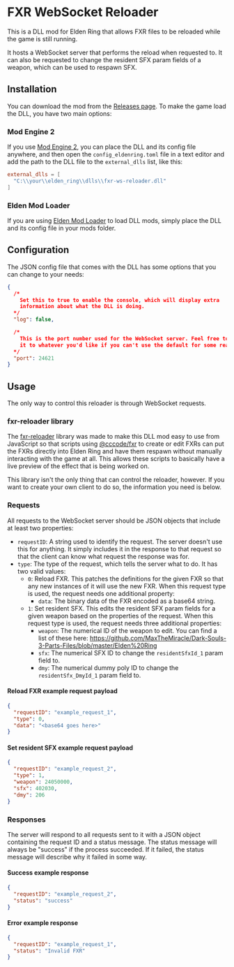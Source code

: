 # FXR WebSocket Reloader
This is a DLL mod for Elden Ring that allows FXR files to be reloaded while the game is still running.

It hosts a WebSocket server that performs the reload when requested to. It can also be requested to change the resident SFX param fields of a weapon, which can be used to respawn SFX.

## Installation
You can download the mod from the [Releases page](https://github.com/EvenTorset/fxr-ws-reloader/releases/latest). To make the game load the DLL, you have two main options:

### Mod Engine 2
If you use [Mod Engine 2](https://github.com/soulsmods/ModEngine2/releases/latest), you can place the DLL and its config file anywhere, and then open the `config_eldenring.toml` file in a text editor and add the path to the DLL file to the `external_dlls` list, like this:
```toml
external_dlls = [
  "C:\\your\\elden_ring\\dlls\\fxr-ws-reloader.dll"
]
```

### Elden Mod Loader
If you are using [Elden Mod Loader](https://www.nexusmods.com/eldenring/mods/117) to load DLL mods, simply place the DLL and its config file in your mods folder.

## Configuration
The JSON config file that comes with the DLL has some options that you can change to your needs:
```json
{
  /*
    Set this to true to enable the console, which will display extra
    information about what the DLL is doing.
  */
  "log": false,

  /*
    This is the port number used for the WebSocket server. Feel free to change
    it to whatever you'd like if you can't use the default for some reason.
  */
  "port": 24621
}
```

## Usage
The only way to control this reloader is through WebSocket requests.

### fxr-reloader library
The [fxr-reloader](https://www.npmjs.com/package/fxr-reloader) library was made to make this DLL mod easy to use from JavaScript so that scripts using [@cccode/fxr](https://www.npmjs.com/package/@cccode/fxr) to create or edit FXRs can put the FXRs directly into Elden Ring and have them respawn without manually interacting with the game at all. This allows these scripts to basically have a live preview of the effect that is being worked on.

This library isn't the only thing that can control the reloader, however. If you want to create your own client to do so, the information you need is below.

### Requests
All requests to the WebSocket server should be JSON objects that include at least two properties:
- `requestID`: A string used to identify the request. The server doesn't use this for anything. It simply includes it in the response to that request so that the client can know what request the response was for.
- `type`: The type of the request, which tells the server what to do. It has two valid values:
  - `0`: Reload FXR. This patches the definitions for the given FXR so that any new instances of it will use the new FXR. When this request type is used, the request needs one additional property:
    - `data`: The binary data of the FXR encoded as a base64 string.
  - `1`: Set resident SFX. This edits the resident SFX param fields for a given weapon based on the properties of the request. When this request type is used, the request needs three additional properties:
    - `weapon`: The numerical ID of the weapon to edit. You can find a list of these here: https://github.com/MaxTheMiracle/Dark-Souls-3-Parts-Files/blob/master/Elden%20Ring
    - `sfx`: The numerical SFX ID to change the `residentSfxId_1` param field to.
    - `dmy`: The numerical dummy poly ID to change the `residentSfx_DmyId_1` param field to.

#### Reload FXR example request payload
```json
{
  "requestID": "example_request_1",
  "type": 0,
  "data": "<base64 goes here>"
}
```

#### Set resident SFX example request payload
```json
{
  "requestID": "example_request_2",
  "type": 1,
  "weapon": 24050000,
  "sfx": 402030,
  "dmy": 206
}
```

### Responses
The server will respond to all requests sent to it with a JSON object containing the request ID and a status message. The status message will always be "success" if the process succeeded. If it failed, the status message will describe why it failed in some way.

#### Success example response
```json
{
  "requestID": "example_request_2",
  "status": "success"
}
```

#### Error example response
```json
{
  "requestID": "example_request_1",
  "status": "Invalid FXR"
}
```
